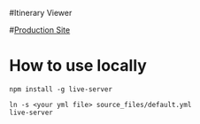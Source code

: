 #Itinerary Viewer

#[Production Site](https://shinglyu.github.io/itinerary-viewer)

# How to use locally
```
npm install -g live-server
```

```
ln -s <your yml file> source_files/default.yml
live-server 
```

 

